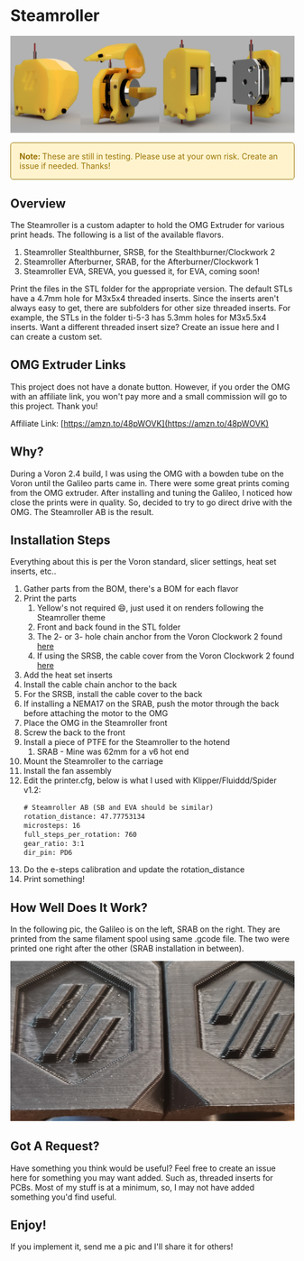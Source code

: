 # Steamroller

![OMG Extruder and Steamroller Parts](/images/srs.png "Steamroller")

<div style='border: 1px solid #997404; border-radius: 5px; background-color: #fff3cd; padding: 15px; color: #997404;'>
   <strong>Note: </strong>These are still in testing. Please use at your own risk. Create an issue if needed. Thanks!
</div>

## Overview
The Steamroller is a custom adapter to hold the OMG Extruder for various print heads.
The following is a list of the available flavors.

1. Steamroller Stealthburner, SRSB, for the Stealthburner/Clockwork 2
1. Steamroller Afterburner, SRAB, for the Afterburner/Clockwork 1
1. Steamroller EVA, SREVA, you guessed it, for EVA, coming soon!

Print the files in the STL folder for the appropriate version.
The default STLs have a 4.7mm hole for M3x5x4 threaded inserts.
Since the inserts aren't always easy to get, there are subfolders for other size threaded inserts.
For example, the STLs in the folder ti-5-3 has 5.3mm holes for M3x5.5x4 inserts.
Want a different threaded insert size?
Create an issue here and I can create a custom set.

## OMG Extruder Links

This project does not have a donate button.
However, if you order the OMG with an affiliate link, you won't pay more and a small commission will go to this project.
Thank you!

Affiliate Link: [https://amzn.to/48pWOVK](https://amzn.to/48pWOVK)

## Why?
During a Voron 2.4 build, I was using the OMG with a bowden tube on the Voron until the Galileo parts came in.
There were some great prints coming from the OMG extruder.
After installing and tuning the Galileo, I noticed how close the prints were in quality.
So, decided to try to go direct drive with the OMG.
The Steamroller AB is the result.

## Installation Steps
Everything about this is per the Voron standard, slicer settings, heat set inserts, etc..

1. Gather parts from the BOM, there's a BOM for each flavor
1. Print the parts
   1. Yellow's not required :smile:, just used it on renders following the Steamroller theme
   1. Front and back found in the STL folder
   1. The 2- or 3- hole chain anchor from the Voron Clockwork 2 found [here](https://github.com/VoronDesign/Voron-Stealthburner/tree/main/STLs/Clockwork2)
   1. If using the SRSB, the cable cover from the Voron Clockwork 2 found [here](https://github.com/VoronDesign/Voron-Stealthburner/tree/main/STLs/Clockwork2)
1. Add the heat set inserts
1. Install the cable chain anchor to the back
1. For the SRSB, install the cable cover to the back
1. If installing a NEMA17 on the SRAB, push the motor through the back before attaching the motor to the OMG
1. Place the OMG in the Steamroller front
1. Screw the back to the front
1. Install a piece of PTFE for the Steamroller to the hotend
   1. SRAB - Mine was 62mm for a v6 hot end
1. Mount the Steamroller to the carriage
1. Install the fan assembly
1. Edit the printer.cfg, below is what I used with Klipper/Fluiddd/Spider v1.2:
      ```
      # Steamroller AB (SB and EVA should be similar)
     rotation_distance: 47.77753134
     microsteps: 16
     full_steps_per_rotation: 760
     gear_ratio: 3:1
     dir_pin: PD6
     ```
1. Do the e-steps calibration and update the rotation_distance
1. Print something!

## How Well Does It Work?
In the following pic, the Galileo is on the left, SRAB on the right. 
They are printed from the same filament spool using same .gcode file. 
The two were printed one right after the other (SRAB installation in between).

![Galileo/Steamroller Calibration Cubes](/images/20220201_082046.jpg "Galileo/Steamroller Calibration Cubes")

## Got A Request?
Have something you think would be useful?
Feel free to create an issue here for something you may want added.
Such as, threaded inserts for PCBs.
Most of my stuff is at a minimum, so, I may not have added something you'd find useful.

## Enjoy!
If you implement it, send me a pic and I'll share it for others!
